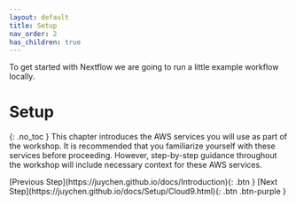 ```yaml
---
layout: default
title: Setup
nav_order: 2
has_children: true
---
```


To get started with Nextflow we are going to run a little example workflow locally.

# Setup
{: .no_toc }
This chapter introduces the AWS services you will use as part of the workshop. It is recommended that you familiarize yourself with these services before proceeding. However, step-by-step guidance throughout the workshop will include necessary context for these AWS services.


<div class="code-example" markdown="1">
[Previous Step](https://juychen.github.io/docs/Introduction){: .btn }
[Next Step](https://juychen.github.io/docs/Setup/Cloud9.html){: .btn .btn-purple }
</div>